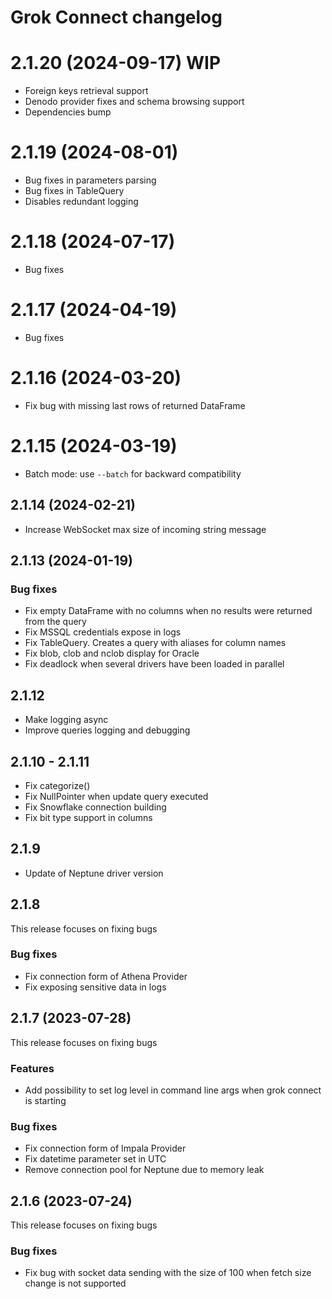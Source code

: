 # Grok Connect changelog

# 2.1.20 (2024-09-17) WIP

* Foreign keys retrieval support
* Denodo provider fixes and schema browsing support
* Dependencies bump

# 2.1.19 (2024-08-01)

* Bug fixes in parameters parsing
* Bug fixes in TableQuery
* Disables redundant logging

# 2.1.18 (2024-07-17)

* Bug fixes

# 2.1.17 (2024-04-19)

* Bug fixes

# 2.1.16 (2024-03-20)

* Fix bug with missing last rows of returned DataFrame

# 2.1.15 (2024-03-19)

* Batch mode: use `--batch` for backward compatibility

## 2.1.14 (2024-02-21)

* Increase WebSocket max size of incoming string message

## 2.1.13 (2024-01-19)

### Bug fixes

* Fix empty DataFrame with no columns when no results were returned from the query
* Fix MSSQL credentials expose in logs
* Fix TableQuery. Creates a query with aliases for column names
* Fix blob, clob and nclob display for Oracle
* Fix deadlock when several drivers have been loaded in parallel

## 2.1.12

* Make logging async
* Improve queries logging and debugging

## 2.1.10 - 2.1.11

* Fix categorize()
* Fix NullPointer when update query executed
* Fix Snowflake connection building
* Fix bit type support in columns

## 2.1.9

* Update of Neptune driver version

## 2.1.8 

This release focuses on fixing bugs

### Bug fixes

* Fix connection form of Athena Provider
* Fix exposing sensitive data in logs

## 2.1.7 (2023-07-28)

This release focuses on fixing bugs

### Features

* Add possibility to set log level in command line args when grok connect is starting

### Bug fixes

* Fix connection form of Impala Provider
* Fix datetime parameter set in UTC
* Remove connection pool for Neptune due to memory leak

## 2.1.6 (2023-07-24)

This release focuses on fixing bugs

### Bug fixes

* Fix bug with socket data sending with the size of 100 when fetch size change is not supported
